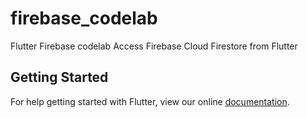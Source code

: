 # firebase_codelab

Flutter Firebase codelab
Access Firebase Cloud Firestore from Flutter

## Getting Started

For help getting started with Flutter, view our online
[documentation](https://flutter.io/).
